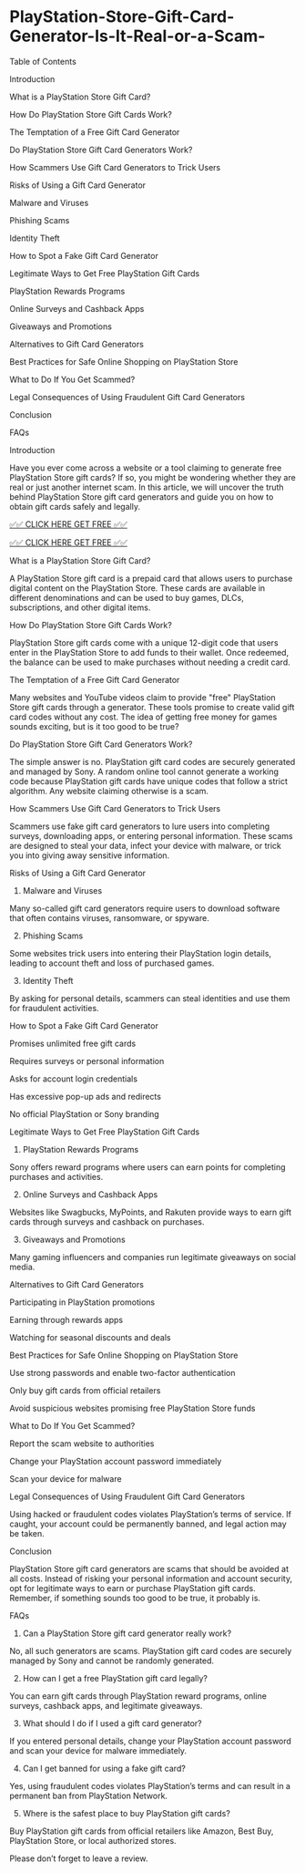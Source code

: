 # PlayStation-Store-Gift-Card-Generator-Is-It-Real-or-a-Scam-
Table of Contents

Introduction

What is a PlayStation Store Gift Card?

How Do PlayStation Store Gift Cards Work?

The Temptation of a Free Gift Card Generator

Do PlayStation Store Gift Card Generators Work?

How Scammers Use Gift Card Generators to Trick Users

Risks of Using a Gift Card Generator

Malware and Viruses

Phishing Scams

Identity Theft

How to Spot a Fake Gift Card Generator

Legitimate Ways to Get Free PlayStation Gift Cards

PlayStation Rewards Programs

Online Surveys and Cashback Apps

Giveaways and Promotions

Alternatives to Gift Card Generators

Best Practices for Safe Online Shopping on PlayStation Store

What to Do If You Get Scammed?

Legal Consequences of Using Fraudulent Gift Card Generators

Conclusion

FAQs

Introduction

Have you ever come across a website or a tool claiming to generate free PlayStation Store gift cards? If so, you might be wondering whether they are real or just another internet scam. In this article, we will uncover the truth behind PlayStation Store gift card generators and guide you on how to obtain gift cards safely and legally.

[✅✅ CLICK HERE GET FREE ✅✅](
 https://dr3.xebecreward.com/#header)

 [✅✅ CLICK HERE GET FREE ✅✅](
 https://dr3.xebecreward.com/#header)

What is a PlayStation Store Gift Card?

A PlayStation Store gift card is a prepaid card that allows users to purchase digital content on the PlayStation Store. These cards are available in different denominations and can be used to buy games, DLCs, subscriptions, and other digital items.

How Do PlayStation Store Gift Cards Work?

PlayStation Store gift cards come with a unique 12-digit code that users enter in the PlayStation Store to add funds to their wallet. Once redeemed, the balance can be used to make purchases without needing a credit card.

The Temptation of a Free Gift Card Generator

Many websites and YouTube videos claim to provide "free" PlayStation Store gift cards through a generator. These tools promise to create valid gift card codes without any cost. The idea of getting free money for games sounds exciting, but is it too good to be true?

Do PlayStation Store Gift Card Generators Work?

The simple answer is no. PlayStation gift card codes are securely generated and managed by Sony. A random online tool cannot generate a working code because PlayStation gift cards have unique codes that follow a strict algorithm. Any website claiming otherwise is a scam.

How Scammers Use Gift Card Generators to Trick Users

Scammers use fake gift card generators to lure users into completing surveys, downloading apps, or entering personal information. These scams are designed to steal your data, infect your device with malware, or trick you into giving away sensitive information.

Risks of Using a Gift Card Generator

1. Malware and Viruses

Many so-called gift card generators require users to download software that often contains viruses, ransomware, or spyware.

2. Phishing Scams

Some websites trick users into entering their PlayStation login details, leading to account theft and loss of purchased games.

3. Identity Theft

By asking for personal details, scammers can steal identities and use them for fraudulent activities.

How to Spot a Fake Gift Card Generator

Promises unlimited free gift cards

Requires surveys or personal information

Asks for account login credentials

Has excessive pop-up ads and redirects

No official PlayStation or Sony branding

Legitimate Ways to Get Free PlayStation Gift Cards

1. PlayStation Rewards Programs

Sony offers reward programs where users can earn points for completing purchases and activities.

2. Online Surveys and Cashback Apps

Websites like Swagbucks, MyPoints, and Rakuten provide ways to earn gift cards through surveys and cashback on purchases.

3. Giveaways and Promotions

Many gaming influencers and companies run legitimate giveaways on social media.

Alternatives to Gift Card Generators

Participating in PlayStation promotions

Earning through rewards apps

Watching for seasonal discounts and deals

Best Practices for Safe Online Shopping on PlayStation Store

Use strong passwords and enable two-factor authentication

Only buy gift cards from official retailers

Avoid suspicious websites promising free PlayStation Store funds

What to Do If You Get Scammed?

Report the scam website to authorities

Change your PlayStation account password immediately

Scan your device for malware

Legal Consequences of Using Fraudulent Gift Card Generators

Using hacked or fraudulent codes violates PlayStation’s terms of service. If caught, your account could be permanently banned, and legal action may be taken.

Conclusion

PlayStation Store gift card generators are scams that should be avoided at all costs. Instead of risking your personal information and account security, opt for legitimate ways to earn or purchase PlayStation gift cards. Remember, if something sounds too good to be true, it probably is.

FAQs

1. Can a PlayStation Store gift card generator really work?

No, all such generators are scams. PlayStation gift card codes are securely managed by Sony and cannot be randomly generated.

2. How can I get a free PlayStation gift card legally?

You can earn gift cards through PlayStation reward programs, online surveys, cashback apps, and legitimate giveaways.

3. What should I do if I used a gift card generator?

If you entered personal details, change your PlayStation account password and scan your device for malware immediately.

4. Can I get banned for using a fake gift card?

Yes, using fraudulent codes violates PlayStation’s terms and can result in a permanent ban from PlayStation Network.

5. Where is the safest place to buy PlayStation gift cards?

Buy PlayStation gift cards from official retailers like Amazon, Best Buy, PlayStation Store, or local authorized stores.

Please don’t forget to leave a review.
